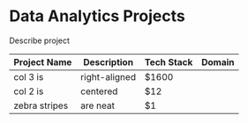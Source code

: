 # Data Analytics Projects

Describe project

| Project Name      | Description                           | Tech Stack  | Domain    |
| ----------------  |------------------------------------   | ---------   |---------- |
| col 3 is          | right-aligned                         | $1600       |
| col 2 is          | centered                              |   $12       |
| zebra stripes     | are neat                              |    $1       |
